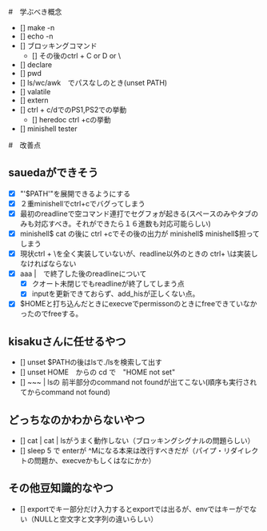 #　学ぶべき概念
- [] make -n
- [] echo -n
- [] ブロッキングコマンド
	- [] その後のctrl + C or D or \
- [] declare
- [] pwd
- [] ls/wc/awk　でパスなしのとき(unset PATH)
- [] valatile
- [] extern
- [] ctrl + c/dでのPS1,PS2での挙動
	- [] heredoc ctrl +cの挙動
- [] minishell tester

#　改善点

## sauedaができそう

- [x] "'$PATH'"を展開できるようにする
- [x] ２重minishellでctrl+cでバグってしまう
- [x] 最初のreadlineで空コマンド連打でセグフォが起きる(スペースのみやタブのみも対応すべき。それができたら１６進数も対応可能らしい)
- [x] minishell$ cat の後に ctrl +cでその後の出力が minishell$ minishell$担ってしまう
- [x] 現状ctrl + \を全く実装していないが、readline以外のときの ctrl+ \は実装しなければならない
- [x] aaa |　で終了した後のreadlineについて
	- [x] クオート未閉じでもreadlineが終了してしまう点
	- [x] inputを更新できておらず、add_hisが正しくない点。
- [x] $HOMEと打ち込んだときにexecveでpermissonのときにfreeできていなかったのでfreeする。
## kisakuさんに任せるやつ

- [] unset $PATHの後はlsで./lsを検索して出す
- [] unset HOME　からの cd で　"HOME not set"
- [] ~~~ | lsの  前半部分のcommand not foundが出てこない(順序も実行されてからcommand not found)


## どっちなのかわからないやつ

- [] cat | cat | lsがうまく動作しない（ブロッキングシグナルの問題らしい）
- []  sleep 5 で enterが ^Mになる本来は改行すべきだが（パイプ・リダイレクトの問題か、execveかもしくはなにかか）

## その他豆知識的なやつ

- [] exportでキー部分だけ入力するとexportでは出るが、envではキーがでない（NULLと空文字と文字列の違いらしい）